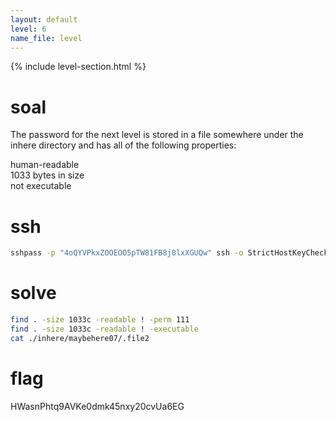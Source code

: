 ```yaml
---
layout: default
level: 6
name_file: level
---
```


{% include level-section.html %}

# soal
The password for the next level is stored in a file somewhere under the inhere directory and has all of the following properties:

human-readable \
1033 bytes in size \
not executable

# ssh
```bash
sshpass -p "4oQYVPkxZOOEOO5pTW81FB8j8lxXGUQw" ssh -o StrictHostKeyChecking=no bandit5@bandit.labs.overthewire.org -p 2220
```

# solve
```bash
find . -size 1033c -readable ! -perm 111
find . -size 1033c -readable ! -executable
cat ./inhere/maybehere07/.file2
```

# flag
HWasnPhtq9AVKe0dmk45nxy20cvUa6EG